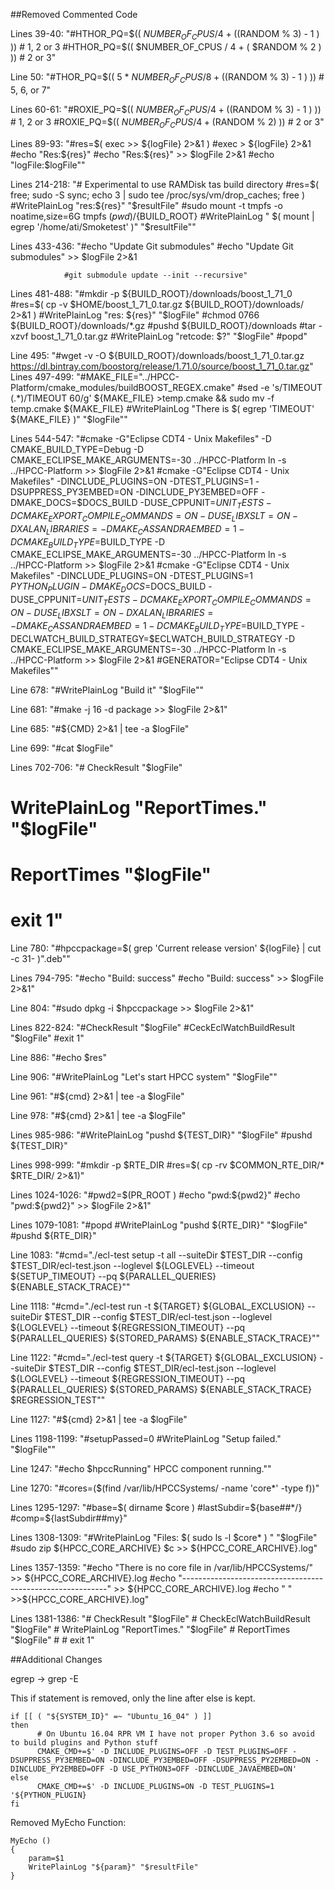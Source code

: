 ##Removed Commented Code

Lines 39-40: "#HTHOR_PQ=$(( $NUMBER_OF_CPUS / 4  + (($RANDOM %  3) - 1 ) ))  # 1, 2 or 3
    #HTHOR_PQ=$(( $NUMBER_OF_CPUS / 4  + ( $RANDOM %  2 ) ))  #  2 or 3"
    
Line 50: "#THOR_PQ=$((  5 * $NUMBER_OF_CPUS / 8  + (($RANDOM %  3) - 1 ) ))  # 5, 6, or 7"

Lines 60-61: "#ROXIE_PQ=$((   $NUMBER_OF_CPUS / 4  + (($RANDOM %  3) - 1 ) ))  # 1, 2 or 3
    #ROXIE_PQ=$((   $NUMBER_OF_CPUS / 4  + ($RANDOM %  2) ))  #  2 or 3"
    
Lines 89-93: "#res=$(  exec >> ${logFile} 2>&1 )
			  #exec > ${logFile} 2>&1
			  #echo "Res:${res}"
			  #echo "Res:${res}" >> $logFile 2>&1
			  #echo "logFile:$logFile""
			  
Lines 214-218: "# Experimental to use RAMDisk tas build directory
    #res=$( free; sudo -S sync; echo 3 | sudo tee /proc/sys/vm/drop_caches; free )
    #WritePlainLog "res:${res}" "$resultFile"
    #sudo mount -t tmpfs -o noatime,size=6G tmpfs $(pwd)/${BUILD_ROOT}
    #WritePlainLog " $( mount | egrep '/home/ati/Smoketest' )" "$resultFile""
    
Lines 433-436: "#echo "Update Git submodules"
				#echo "Update Git submodules" >> $logFile 2>&1

				#git submodule update --init --recursive"
    
Lines 481-488: "#mkdir -p ${BUILD_ROOT}/downloads/boost_1_71_0
            #res=$( cp -v $HOME/boost_1_71_0.tar.gz ${BUILD_ROOT}/downloads/ 2>&1 )
            #WritePlainLog "res: ${res}" "$logFile"
            #chmod 0766 ${BUILD_ROOT}/downloads/*.gz
            #pushd ${BUILD_ROOT}/downloads
            #tar -xzvf boost_1_71_0.tar.gz
            #WritePlainLog "retcode: $?" "$logFile"
            #popd"
    
Line 495: "#wget -v  -O ${BUILD_ROOT}/downloads/boost_1_71_0.tar.gz  https://dl.bintray.com/boostorg/release/1.71.0/source/boost_1_71_0.tar.gz"
Lines 497-499: "#MAKE_FILE="../HPCC-Platform/cmake_modules/buildBOOST_REGEX.cmake"
            #sed -e 's/TIMEOUT \(.*\)/TIMEOUT 60/g' ${MAKE_FILE} >temp.cmake && sudo mv -f temp.cmake ${MAKE_FILE}
            #WritePlainLog "There is $( egrep 'TIMEOUT' ${MAKE_FILE} )" "$logFile""        

Lines 544-547: "#cmake -G"Eclipse CDT4 - Unix Makefiles" -D CMAKE_BUILD_TYPE=Debug -D CMAKE_ECLIPSE_MAKE_ARGUMENTS=-30 ../HPCC-Platform ln -s ../HPCC-Platform >> $logFile 2>&1
#cmake  -G"Eclipse CDT4 - Unix Makefiles" -DINCLUDE_PLUGINS=ON -DTEST_PLUGINS=1 -DSUPPRESS_PY3EMBED=ON -DINCLUDE_PY3EMBED=OFF -DMAKE_DOCS=$DOCS_BUILD -DUSE_CPPUNIT=$UNIT_TESTS -DCMAKE_EXPORT_COMPILE_COMMANDS=ON -DUSE_LIBXSLT=ON -DXALAN_LIBRARIES= -D MAKE_CASSANDRAEMBED=1 -D CMAKE_BUILD_TYPE=$BUILD_TYPE -D CMAKE_ECLIPSE_MAKE_ARGUMENTS=-30 ../HPCC-Platform ln -s ../HPCC-Platform >> $logFile 2>&1
#cmake  -G"Eclipse CDT4 - Unix Makefiles" -DINCLUDE_PLUGINS=ON -DTEST_PLUGINS=1 ${PYTHON_PLUGIN} -DMAKE_DOCS=$DOCS_BUILD -DUSE_CPPUNIT=$UNIT_TESTS -DCMAKE_EXPORT_COMPILE_COMMANDS=ON -DUSE_LIBXSLT=ON -DXALAN_LIBRARIES= -D MAKE_CASSANDRAEMBED=1 -D CMAKE_BUILD_TYPE=$BUILD_TYPE -DECLWATCH_BUILD_STRATEGY=$ECLWATCH_BUILD_STRATEGY -D CMAKE_ECLIPSE_MAKE_ARGUMENTS=-30 ../HPCC-Platform ln -s ../HPCC-Platform >> $logFile 2>&1
#GENERATOR="Eclipse CDT4 - Unix Makefiles""

Line 678: "#WritePlainLog "Build it" "$logFile""

Line 681: "#make -j 16 -d package >> $logFile 2>&1"

Line 685: "#${CMD} 2>&1 | tee -a $logFile"

Line 699: "#cat $logFile"

Lines 702-706: "#    CheckResult "$logFile"
#    
#    WritePlainLog "ReportTimes." "$logFile"
#    ReportTimes "$logFile"
#    exit 1"

Line 780: "#hpccpackage=$( grep 'Current release version' ${logFile} | cut -c 31- )".deb""

Lines 794-795: "#echo "Build: success"
    #echo "Build: success" >> $logFile 2>&1"
    
Line 804: "#sudo dpkg -i $hpccpackage >> $logFile 2>&1"

Lines 822-824: "#CheckResult "$logFile"
				#CeckEclWatchBuildResult "$logFile"
				#exit 1"
				
Line 886: "#echo $res"

Line 906: "#WritePlainLog "Let's start HPCC system" "$logFile""

Line 961: "#${cmd} 2>&1 | tee -a $logFile"

Line 978: "#${cmd} 2>&1  | tee -a $logFile"

Lines 985-986: "#WritePlainLog "pushd ${TEST_DIR}" "$logFile"
                #pushd ${TEST_DIR}"
                
Lines 998-999: "#mkdir -p $RTE_DIR
                #res=$( cp -rv $COMMON_RTE_DIR/* $RTE_DIR/ 2>&1)"
                
Lines 1024-1026: "#pwd2=$(PR_ROOT )
                  #echo "pwd:${pwd2}"
                  #echo "pwd:${pwd2}" >> $logFile 2>&1"
                  
Lines 1079-1081: "#popd
                  #WritePlainLog "pushd ${RTE_DIR}" "$logFile"
                  #pushd ${RTE_DIR}"
                
Line 1083: "#cmd="./ecl-test setup -t all --suiteDir $TEST_DIR --config $TEST_DIR/ecl-test.json --loglevel ${LOGLEVEL} --timeout ${SETUP_TIMEOUT} --pq ${PARALLEL_QUERIES} ${ENABLE_STACK_TRACE}""

Line 1118: "#cmd="./ecl-test run -t ${TARGET} ${GLOBAL_EXCLUSION} --suiteDir $TEST_DIR --config $TEST_DIR/ecl-test.json --loglevel ${LOGLEVEL} --timeout ${REGRESSION_TIMEOUT} --pq ${PARALLEL_QUERIES} ${STORED_PARAMS} ${ENABLE_STACK_TRACE}""

Line 1122: "#cmd="./ecl-test query -t ${TARGET} ${GLOBAL_EXCLUSION} --suiteDir $TEST_DIR --config $TEST_DIR/ecl-test.json --loglevel ${LOGLEVEL} --timeout ${REGRESSION_TIMEOUT} --pq ${PARALLEL_QUERIES} ${STORED_PARAMS} ${ENABLE_STACK_TRACE} $REGRESSION_TEST""

Line 1127: "#${cmd} 2>&1  | tee -a $logFile"

Lines 1198-1199: "#setupPassed=0
                  #WritePlainLog "Setup failed." "$logFile""
                  
Line 1247: "#echo $hpccRunning" HPCC component running.""

Line 1270: "#cores=($(find /var/lib/HPCCSystems/ -name 'core*' -type f))"

Lines 1295-1297: "#base=$( dirname $core )
            	  #lastSubdir=${base##*/}
		          #comp=${lastSubdir##my}"
		          
Lines 1308-1309: "#WritePlainLog "Files: $( sudo ls -l $core* ) " "$logFile"
                   #sudo zip ${HPCC_CORE_ARCHIVE} $c >> ${HPCC_CORE_ARCHIVE}.log"
                   
Lines 1357-1359: "#echo "There is no core file in /var/lib/HPCCSystems/" >> ${HPCC_CORE_ARCHIVE}.log
        #echo "-----------------------------------------------------------" >> ${HPCC_CORE_ARCHIVE}.log
        #echo " " >>${HPCC_CORE_ARCHIVE}.log"
        
Lines 1381-1386: "#    CheckResult "$logFile"
				  #    CheckEclWatchBuildResult "$logFile"
				  #    WritePlainLog "ReportTimes." "$logFile"
				  #    ReportTimes "$logFile"
				  #
				  #    exit 1"
				  
				
##Additional Changes

egrep -> grep -E

This if statement is removed, only the line after else is kept.
```
if [[ ( "${SYSTEM_ID}" =~ "Ubuntu_16_04" ) ]]
then
      # On Ubuntu 16.04 RPR VM I have not proper Python 3.6 so avoid to build plugins and Python stuff
      CMAKE_CMD+=$' -D INCLUDE_PLUGINS=OFF -D TEST_PLUGINS=OFF -DSUPPRESS_PY3EMBED=ON -DINCLUDE_PY3EMBED=OFF -DSUPPRESS_PY2EMBED=ON -DINCLUDE_PY2EMBED=OFF -D USE_PYTHON3=OFF -DINCLUDE_JAVAEMBED=ON'
else
      CMAKE_CMD+=$' -D INCLUDE_PLUGINS=ON -D TEST_PLUGINS=1 '${PYTHON_PLUGIN}
fi
```

Removed MyEcho Function:
```
MyEcho ()
{
    param=$1
    WritePlainLog "${param}" "$resultFile"
}
```

